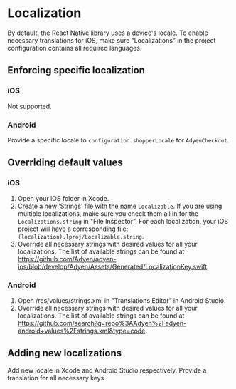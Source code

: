 # Localization

By default, the React Native library uses a device's locale. To enable necessary translations for iOS, make sure “Localizations” in the project configuration contains all required languages.

## Enforcing specific localization

### iOS

Not supported.

### Android

Provide a specific locale to `configuration.shopperLocale` for `AdyenCheckout`.

## Overriding default values

### iOS

1. Open your iOS folder in Xcode.
2. Create a new ’Strings’ file with the name `Localizable`. If you are using multiple localizations, make sure you check them all in for the `Localizations.string` in "File Inspector". For each localization, your iOS project will have a corresponding file: `(localization).lproj/Localizable.string`.
3. Override all necessary strings with desired values for all your localizations. The list of available strings can be found at https://github.com/Adyen/adyen-ios/blob/develop/Adyen/Assets/Generated/LocalizationKey.swift.

### Android

1. Open /res/values/strings.xml in "Translations Editor” in Android Studio.
2. Override all necessary strings with desired values for all your localizations. The list of available strings can be found at https://github.com/search?q=repo%3AAdyen%2Fadyen-android+values%2Fstrings.xml&type=code

## Adding new localizations

Add new locale in Xcode and Android Studio respectively. Provide a translation for all necessary keys
